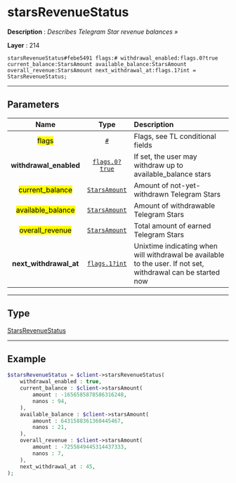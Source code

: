 # starsRevenueStatus

**Description** : *Describes Telegram Star revenue balances &raquo;*

**Layer** : 214

```tl
starsRevenueStatus#febe5491 flags:# withdrawal_enabled:flags.0?true current_balance:StarsAmount available_balance:StarsAmount overall_revenue:StarsAmount next_withdrawal_at:flags.1?int = StarsRevenueStatus;
```

---

## Parameters

| Name | Type | Description |
| :---: | :---: | :--- |
| <mark>flags</mark> | [`#`](type/#) | Flags, see TL conditional fields |
| **withdrawal_enabled** | [`flags.0?true`](type/true) | If set, the user may withdraw up to available_balance stars |
| <mark>current_balance</mark> | [`StarsAmount`](type/StarsAmount) | Amount of not-yet-withdrawn Telegram Stars |
| <mark>available_balance</mark> | [`StarsAmount`](type/StarsAmount) | Amount of withdrawable Telegram Stars |
| <mark>overall_revenue</mark> | [`StarsAmount`](type/StarsAmount) | Total amount of earned Telegram Stars |
| **next_withdrawal_at** | [`flags.1?int`](type/int) | Unixtime indicating when will withdrawal be available to the user. If not set, withdrawal can be started now |

---

## Type

[StarsRevenueStatus](type/StarsRevenueStatus)

---

## Example

```php
$starsRevenueStatus = $client->starsRevenueStatus(
	withdrawal_enabled : true,
	current_balance : $client->starsAmount(
		amount : -1656585878586316248,
		nanos : 94,
	),
	available_balance : $client->starsAmount(
		amount : 6431588361360445467,
		nanos : 21,
	),
	overall_revenue : $client->starsAmount(
		amount : -7255849445314437333,
		nanos : 7,
	),
	next_withdrawal_at : 45,
);
```